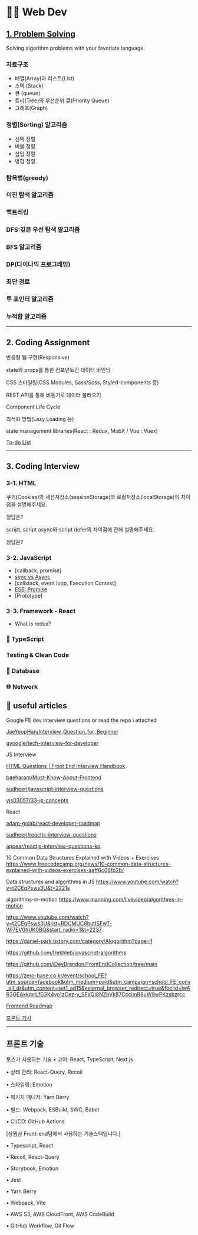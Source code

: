 # 👨‍💻 Web Dev

## [1. Problem Solving](https://neetcode.io/roadmap)

Solving algorithm problems with your favoriate language.

### 자료구조

- 배열(Array)과 리스트(List)
- 스택 (Stack)
- 큐 (queue)
- 트리(Tree)와 우선순위 큐(Priority Queue)
- 그래프(Graph)

### 정렬(Sorting) 알고리즘

- 선택 정렬
- 버블 정렬
- 삽입 정렬
- 병합 정렬

### 탐욕법(greedy)

### 이진 탐색 알고리즘

### 백트레킹

### DFS:깊은 우선 탐색 알고리즘

### BFS 알고리즘

### DP(다이나믹 프로그래밍)

### 최단 경로

### 투 포인터 알고리즘

### 누적합 알고리즘

---

## 2. Coding Assignment

반응형 웹 구현(Responsive)

state와 props를 통한 컴포넌트간 데이터 바인딩

CSS 스타일링(CSS Modules, Sass/Scss, Styled-components 등)

REST API를 통해 비동기로 데이터 불러오기

Component Life Cycle

최적화 방법(Lazy Loading 등)

state management libraries(React : Redux, MobX / Vue : Vuex)

[To-do List](https://www.youtube.com/playlist?list=PLkqwj9vc20pUitqvZrLPk-hTNv63EJqwg)

---

## 3. Coding Interview

### 3-1. HTML

쿠키(Cookies)와 세션저장소(sessionStorage)와 로컬저장소(localStorage)의 차이점을 설명해주세요.

정답은?

script, script async와 script defer의 차이점에 관해 설명해주세요.

정답은?

### 3-2. JavaScript

- [callback, promise]
- [sync vs Async](./docs/Javascript/AsynchronousProcessing.md)
- [callstack, event loop, Execution Context]
- [ES6: Promise](./docs/Javascript/Promise.md)
- [Prototype]

### 3-3. Framework - React

- What is redux?

### 🧩 TypeScript

### Testing & Clean Code

### 📓 Database

### 🌐 Network

## 🔗 useful articles

Google FE dev interview questions or read the repo i attached

[JaeYeopHan/Interview_Question_for_Beginner](https://github.com/JaeYeopHan/Interview_Question_for_Beginner)

[gyoogle/tech-interview-for-developer](https://github.com/gyoogle/tech-interview-for-developer)

JS Interview

[HTML Questions | Front End Interview Handbook](https://yangshun.github.io/front-end-interview-handbook/en/html-questions)

[baeharam/Must-Know-About-Frontend](https://github.com/baeharam/Must-Know-About-Frontend)

[sudheerj/javascript-interview-questions](https://github.com/sudheerj/javascript-interview-questions)

[yjs03057/33-js-concepts](https://github.com/yjs03057/33-js-concepts)

React

[adam-golab/react-developer-roadmap](https://github.com/adam-golab/react-developer-roadmap)

[sudheerj/reactjs-interview-questions](https://github.com/sudheerj/reactjs-interview-questions)

[appear/reactjs-interview-questions-ko](https://github.com/appear/reactjs-interview-questions-ko)

10 Common Data Structures Explained with Videos + Exercises
<https://www.freecodecamp.org/news/10-common-data-structures-explained-with-videos-exercises-aaff6c06fb2b/>

Data structures and algorithms in JS
<https://www.youtube.com/watch?v=t2CEgPsws3U&t=2221s>

algorithms-in-motion
<https://www.manning.com/livevideo/algorithms-in-motion>

<https://www.youtube.com/watch?v=t2CEgPsws3U&list=RDCMUC8butISFwT-Wl7EV0hUK0BQ&start_radio=1&t=2237>

<https://daniel-park.tistory.com/category/Alogorithm?page=1>

<https://github.com/trekhleb/javascript-algorithms>

<https://github.com/iDevBrandon/FrontEndCollection/tree/main>

<https://zero-base.co.kr/event/school_FE?utm_source=facebook&utm_medium=paid&utm_campaign=school_FE_conv_all_dr&utm_content=set1_ad15&external_browser_redirect=true&fbclid=IwAR3GEAkkmrLfEGK4vo1zCez-y_SFxQI8NZbVk87CccimR8uW9wPKzsbzrcc>

[Frontend Roadmap](https://roadmap.sh/frontend)

[프론트 기사](https://github.com/react-korea-developer/article)

---

## 프론트 기술

토스가 사용하는 기술
• 코어: React, TypeScript, Next.js

• 상태 관리: React-Query, Recoil

• 스타일링: Emotion

• 패키지 매니저: Yarn Berry

• 빌드: Webpack, ESBuild, SWC, Babel

• CI/CD: GitHub Actions

[삼쩜삼 Front-end팀에서 사용하는 기술스택입니다.]

• Typescript, React

• Recoil, React-Query

• Storybook, Emotion

• Jest

• Yarn Berry

• Webpack, Vite

• AWS S3, AWS CloudFront, AWS CodeBuild

• GitHub Workflow, Git Flow
